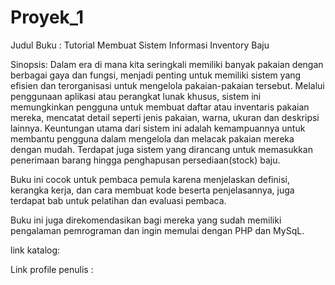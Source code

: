 # Proyek_1
Judul Buku : Tutorial Membuat Sistem Informasi Inventory Baju

Sinopsis:
Dalam era di mana kita seringkali memiliki banyak pakaian dengan berbagai gaya dan fungsi, menjadi penting untuk memiliki sistem yang efisien dan terorganisasi untuk mengelola pakaian-pakaian tersebut. Melalui penggunaan aplikasi atau perangkat lunak khusus, sistem ini memungkinkan pengguna untuk membuat daftar atau inventaris pakaian mereka, mencatat detail seperti jenis pakaian, warna, ukuran dan deskripsi lainnya. Keuntungan utama dari sistem ini adalah kemampuannya untuk membantu pengguna dalam mengelola dan melacak pakaian mereka dengan mudah. Terdapat juga sistem yang dirancang untuk memasukkan penerimaan barang hingga penghapusan persediaan(stock) baju.

Buku ini cocok untuk pembaca pemula karena menjelaskan definisi, kerangka kerja, dan cara membuat kode beserta penjelasannya, juga terdapat bab untuk pelatihan dan evaluasi pembaca.

Buku ini juga direkomendasikan bagi mereka yang sudah memiliki pengalaman pemrograman dan ingin memulai dengan PHP dan MySqL.

link katalog:

Link profile penulis :

